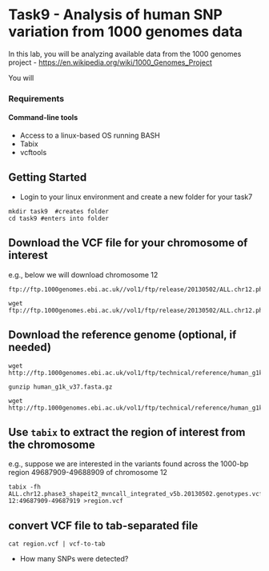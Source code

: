 # Task9 - Analysis of human SNP variation from 1000 genomes data

In this lab, you will be analyzing available data from the 1000 genomes project - https://en.wikipedia.org/wiki/1000_Genomes_Project

You will 

### Requirements

#### Command-line tools
* Access to a linux-based OS running BASH
* Tabix
* vcftools


## Getting Started

* Login to your linux environment and create a new folder for your task7

```
mkdir task9  #creates folder
cd task9 #enters into folder
```

## Download the VCF file for your chromosome of interest

e.g., below we will download chromosome 12

```
ftp://ftp.1000genomes.ebi.ac.uk//vol1/ftp/release/20130502/ALL.chr12.phase3_shapeit2_mvncall_integrated_v5b.20130502.genotypes.vcf.gz

wget ftp://ftp.1000genomes.ebi.ac.uk//vol1/ftp/release/20130502/ALL.chr12.phase3_shapeit2_mvncall_integrated_v5b.20130502.genotypes.vcf.gz.tbi
```

## Download the reference genome (optional, if needed)
```
wget http://ftp.1000genomes.ebi.ac.uk/vol1/ftp/technical/reference/human_g1k_v37.fasta.gz

gunzip human_g1k_v37.fasta.gz

wget http://ftp.1000genomes.ebi.ac.uk/vol1/ftp/technical/reference/human_g1k_v37.fasta.fai
```


## Use `tabix` to extract the region of interest from the chromosome 

e.g., suppose we are interested in the variants found across the 1000-bp region 49687909-49688909 of chromosome 12

```
tabix -fh ALL.chr12.phase3_shapeit2_mvncall_integrated_v5b.20130502.genotypes.vcf.gz 12:49687909-49687919 >region.vcf
```

## convert VCF file to tab-separated file
```
cat region.vcf | vcf-to-tab
```

* How many SNPs were detected?



